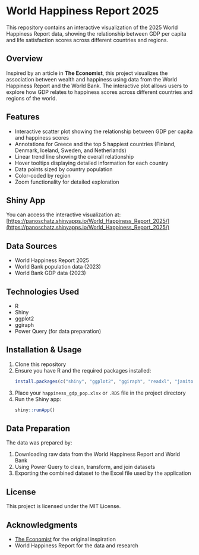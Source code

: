 # World Happiness Report 2025

This repository contains an interactive visualization of the 2025 World Happiness Report data, showing the relationship between GDP per capita and life satisfaction scores across different countries and regions.

## Overview

Inspired by an article in **The Economist**, this project visualizes the association between wealth and happiness using data from the World Happiness Report and the World Bank. The interactive plot allows users to explore how GDP relates to happiness scores across different countries and regions of the world.

## Features

- Interactive scatter plot showing the relationship between GDP per capita and happiness scores
- Annotations for Greece and the top 5 happiest countries (Finland, Denmark, Iceland, Sweden, and Netherlands)
- Linear trend line showing the overall relationship
- Hover tooltips displaying detailed information for each country
- Data points sized by country population
- Color-coded by region
- Zoom functionality for detailed exploration

## Shiny App

You can access the interactive visualization at:
[https://panoschatz.shinyapps.io/World_Happiness_Report_2025/](https://panoschatz.shinyapps.io/World_Happiness_Report_2025/)

## Data Sources

- World Happiness Report 2025
- World Bank population data (2023)
- World Bank GDP data (2023)

## Technologies Used

- R
- Shiny
- ggplot2
- ggiraph
- Power Query (for data preparation)

## Installation & Usage

1. Clone this repository
2. Ensure you have R and the required packages installed:
   ```R
   install.packages(c("shiny", "ggplot2", "ggiraph", "readxl", "janitor", "ggrepel", "ggtext"))
   ```
3. Place your `happiness_gdp_pop.xlsx` or `.RDS` file in the project directory
4. Run the Shiny app:
   ```R
   shiny::runApp()
   ```

## Data Preparation

The data was prepared by:
1. Downloading raw data from the World Happiness Report and World Bank
2. Using Power Query to clean, transform, and join datasets
3. Exporting the combined dataset to the Excel file used by the application

## License

This project is licensed under the MIT License.

## Acknowledgments

- [The Economist](https://www.economist.com/graphic-detail/2025/03/20/lessons-from-the-happiest-countries-in-the-world) for the original inspiration
- World Happiness Report for the data and research
